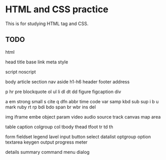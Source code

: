# HTML and CSS practice

  This is for studying HTML tag and CSS.

## TODO

html

head
title
base
link
meta
style

script
noscript

body
article
section
nav
aside
h1-h6
header
footer
address

p
hr
pre
blockquote
ol
ul
li
dl
dt
dd
figure
figcaption
div

a
em
strong
small
s
cite
q
dfn
abbr
time
code
var
samp
kbd
sub
sup
i
b
u
mark
ruby
rt
rp
bdi
bdo
span
br
wbr
ins
del

img
iframe
embe
object
param
video
audio
source
track
canvas
map
area

table
caption
colgroup
col
tbody
thead
tfoot
tr
td
th

form
fieldset
legend
lavel
input
button
select
datalist
optgroup
option
textarea
keygen
output
progress
meter

details
summary
command
menu
dialog


